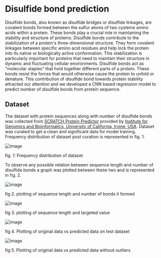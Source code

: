 # Disulfide bond prediction

Disulfide bonds, also known as disulfide bridges or disulfide linkages, are covalent bonds formed between the sulfur atoms of two cysteine amino acids within a protein. These bonds play a crucial role in maintaining the stability and structure of proteins. Disulfide bonds contribute to the stabilization of a protein's three-dimensional structure. They form covalent linkages between specific amino acid residues and help lock the protein into its native or biologically active conformation. This stabilization is particularly important for proteins that need to maintain their structure in dynamic and fluctuating cellular environments. Disulfide bonds act as "molecular staples" that hold together different parts of a protein. These bonds resist the forces that would otherwise cause the protein to unfold or denature. 
This contribution of disulfide bond towards protein stability attracted our attention and we developed a CNN based regression model to predict number of disulfide bonds from protein sequence.

## Dataset

The dataset with protein sequences along with number of disulfide bonds was collected from [SCRATCH Protein Predictor](https://scratch.proteomics.ics.uci.edu/) provided by [Institute for Genomics and Bioinformatics, University of California, Irvine, USA](https://download.igb.uci.edu/). Dataset was curated to get a clean and significant data for model training. Frequency distribution of dataset post curation is represented in fig. 1. 

![image](https://github.com/Growdeatechnology/Di_sulphide_bond/assets/72397529/2a0b363e-5a2f-4b88-8029-ae8329492944)

 fig. 1: Frequency distribution of dataset

 To observe any possible relation between sequence length and number of disulfide bonds a graph was plotted between these two and is represented in fig. 2. 

![image](https://github.com/Growdeatechnology/Di_sulphide_bond/assets/72397529/794e4903-90b9-4153-b49c-d3964e3e6111)

 fig 2. plotting of sequence length and number of bonds it formed

![image](https://github.com/Growdeatechnology/Di_sulphide_bond/assets/72397529/51f4fb14-6f3d-41d2-abd1-0fb04919188e)

 fig 3. plotting of sequence length and targeted value 

![image](https://github.com/Growdeatechnology/Di_sulphide_bond/assets/72397529/f65c5bc4-c4be-4749-af25-6b8a7d190bbc)

 fig 4. Plotting of original data vs predicted data on test dataset

![image](https://github.com/Growdeatechnology/Di_sulphide_bond/assets/72397529/4ad0c923-87ba-4efc-925f-75bca4f886a3)

 fig 5. Plotting of original data vs predicted data without outliers
